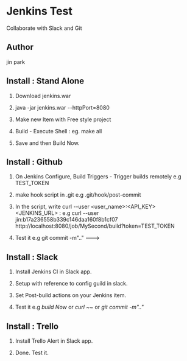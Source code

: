 # Jenkins Test
Collaborate with Slack and Git

## Author
jin park

## Install : Stand Alone 

1. Download jenkins.war

2. java -jar jenkins.war --httpPort=8080

3. Make new Item with Free style project

4. Build - Execute Shell : eg. make all

5. Save and then Build Now.

## Install : Github

1. On Jenkins Configure, Build Triggers - Trigger builds remotely 
	e.g TEST_TOKEN 

2. make hook script in .git 
	e.g .git/hook/post-commit

3. In the script, write curl --user <user_name>:<API_KEY> <JENKINS_URL> :
	e.g curl --user jin:b17a236558b339c146daa160f8b1cf07 http://localhost:8080/job/MySecond/build?token=TEST_TOKEN

4. Test it
	e.g git commit -m".." ---> 

## Install : Slack

1. Install Jenkins CI in Slack app.  

2. Setup with reference to config guild in slack.

3. Set Post-build actions on your Jenkins item.

4. Test it
	e.g *build Now* or *curl ~~* or *git commit -m".."*

## Install : Trello

1. Install Trello Alert in Slack app.

2. Done. Test it.

